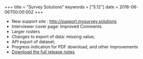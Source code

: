 +++
title = "Survey Solutions"
keywords = ["5.12"]
date = 2016-06-06T00:00:00Z
+++

-   New support site : http://support.mysurvey.solutions
-   Interviewer cover page: Improved Comments
-   Larger rosters
-   Changes to export of data: missing value;
-   API export of dataset;
-   Progress indication for PDF download, and other improvements
-   [Download the full release notes](/release-notes/rest/ReleaseLetter19.pdf)